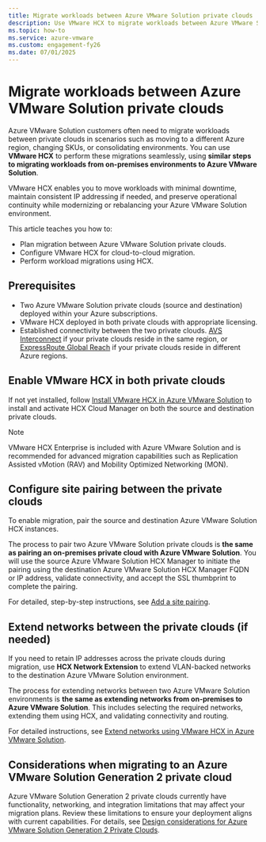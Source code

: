 ```yaml
---
title: Migrate workloads between Azure VMware Solution private clouds
description: Use VMware HCX to migrate workloads between Azure VMware Solution private clouds.
ms.topic: how-to
ms.service: azure-vmware
ms.custom: engagement-fy26
ms.date: 07/01/2025
---
```


# Migrate workloads between Azure VMware Solution private clouds

Azure VMware Solution customers often need to migrate workloads between private clouds in scenarios such as moving to a different Azure region, changing SKUs, or consolidating environments. You can use **VMware HCX** to perform these migrations seamlessly, using **similar steps to migrating workloads from on-premises environments to Azure VMware Solution**.

VMware HCX enables you to move workloads with minimal downtime, maintain consistent IP addressing if needed, and preserve operational continuity while modernizing or rebalancing your Azure VMware Solution environment.

This article teaches you how to:

- Plan migration between Azure VMware Solution private clouds.
- Configure VMware HCX for cloud-to-cloud migration.
- Perform workload migrations using HCX.

## Prerequisites

- Two Azure VMware Solution private clouds (source and destination) deployed within your Azure subscriptions.
- VMware HCX deployed in both private clouds with appropriate licensing.
- Established connectivity between the two private clouds. [AVS Interconnect](connect-multiple-private-clouds-same-region.md) if your private clouds reside in the same region, or [ExpressRoute Global Reach](../expressroute/expressroute-global-reach.md) if your private clouds reside in different Azure regions.

## Enable VMware HCX in both private clouds

If not yet installed, follow [Install VMware HCX in Azure VMware Solution](install-vmware-hcx.md) to install and activate HCX Cloud Manager on both the source and destination private clouds.

> [!NOTE]
> VMware HCX Enterprise is included with Azure VMware Solution and is recommended for advanced migration capabilities such as Replication Assisted vMotion (RAV) and Mobility Optimized Networking (MON).

## Configure site pairing between the private clouds

To enable migration, pair the source and destination Azure VMware Solution HCX instances.

The process to pair two Azure VMware Solution private clouds is **the same as pairing an on-premises private cloud with Azure VMware Solution**. You will use the source Azure VMware Solution HCX Manager to initiate the pairing using the destination Azure VMware Solution HCX Manager FQDN or IP address, validate connectivity, and accept the SSL thumbprint to complete the pairing.

For detailed, step-by-step instructions, see [Add a site pairing](configure-vmware-hcx.md#add-a-site-pairing).

## Extend networks between the private clouds (if needed)

If you need to retain IP addresses across the private clouds during migration, use **HCX Network Extension** to extend VLAN-backed networks to the destination Azure VMware Solution environment.

The process for extending networks between two Azure VMware Solution environments is **the same as extending networks from on-premises to Azure VMware Solution**. This includes selecting the required networks, extending them using HCX, and validating connectivity and routing.

For detailed instructions, see [Extend networks using VMware HCX in Azure VMware Solution](configure-hcx-network-extension.md).

## Considerations when migrating to an Azure VMware Solution Generation 2 private cloud

Azure VMware Solution Generation 2 private clouds currently have functionality, networking, and integration limitations that may affect your migration plans. Review these limitations to ensure your deployment aligns with current capabilities. For details, see [Design considerations for Azure VMware Solution Generation 2 Private Clouds](native-network-design-consideration.md).